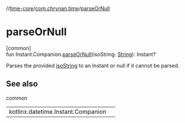 //[time-core](../../index.md)/[com.chrynan.time](index.md)/[parseOrNull](parse-or-null.md)

# parseOrNull

[common]\
fun Instant.Companion.[parseOrNull](parse-or-null.md)(isoString: [String](https://kotlinlang.org/api/latest/jvm/stdlib/kotlin/-string/index.html)): Instant?

Parses the provided [isoString](parse-or-null.md) to an Instant or null if it cannot be parsed.

## See also

common

| | |
|---|---|
| kotlinx.datetime.Instant.Companion |  |
